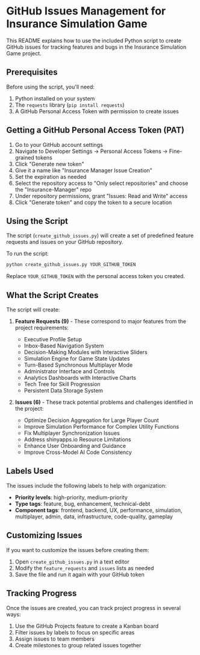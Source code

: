 # GitHub Issues Management for Insurance Simulation Game

This README explains how to use the included Python script to create GitHub issues for tracking features and bugs in the Insurance Simulation Game project.

## Prerequisites

Before using the script, you'll need:

1. Python installed on your system
2. The `requests` library (`pip install requests`)
3. A GitHub Personal Access Token with permission to create issues

## Getting a GitHub Personal Access Token (PAT)

1. Go to your GitHub account settings
2. Navigate to Developer Settings → Personal Access Tokens → Fine-grained tokens
3. Click "Generate new token"
4. Give it a name like "Insurance Manager Issue Creation"
5. Set the expiration as needed
6. Select the repository access to "Only select repositories" and choose the "Insurance-Manager" repo
7. Under repository permissions, grant "Issues: Read and Write" access
8. Click "Generate token" and copy the token to a secure location

## Using the Script

The script (`create_github_issues.py`) will create a set of predefined feature requests and issues on your GitHub repository.

To run the script:

```bash
python create_github_issues.py YOUR_GITHUB_TOKEN
```

Replace `YOUR_GITHUB_TOKEN` with the personal access token you created.

## What the Script Creates

The script will create:

1. **Feature Requests (9)** - These correspond to major features from the project requirements:
   - Executive Profile Setup
   - Inbox-Based Navigation System
   - Decision-Making Modules with Interactive Sliders
   - Simulation Engine for Game State Updates
   - Turn-Based Synchronous Multiplayer Mode
   - Administrator Interface and Controls
   - Analytics Dashboards with Interactive Charts
   - Tech Tree for Skill Progression
   - Persistent Data Storage System

2. **Issues (6)** - These track potential problems and challenges identified in the project:
   - Optimize Decision Aggregation for Large Player Count
   - Improve Simulation Performance for Complex Utility Functions
   - Fix Multiplayer Synchronization Issues
   - Address shinyapps.io Resource Limitations
   - Enhance User Onboarding and Guidance
   - Improve Cross-Model AI Code Consistency

## Labels Used

The issues include the following labels to help with organization:

- **Priority levels**: high-priority, medium-priority
- **Type tags**: feature, bug, enhancement, technical-debt
- **Component tags**: frontend, backend, UX, performance, simulation, multiplayer, admin, data, infrastructure, code-quality, gameplay

## Customizing Issues

If you want to customize the issues before creating them:

1. Open `create_github_issues.py` in a text editor
2. Modify the `feature_requests` and `issues` lists as needed
3. Save the file and run it again with your GitHub token

## Tracking Progress

Once the issues are created, you can track project progress in several ways:

1. Use the GitHub Projects feature to create a Kanban board
2. Filter issues by labels to focus on specific areas
3. Assign issues to team members
4. Create milestones to group related issues together 